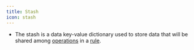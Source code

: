 ```yaml
---
title: Stash
icon: stash
---
```


* The stash is a data key-value dictionary used to store data that will be shared among [operations](Concepts/operation) in a [rule](Concepts/rule).
